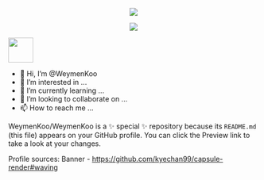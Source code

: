 <p align="center">
  <img src="https://capsule-render.vercel.app/api?type=waving&color=timeGradient&height=100&section=header&text=Hello%20Everyone%20🧯&fontSize=40&theme=blue-green&animation=twinkling"/>
</p>

<p align="center">
  <img src="https://capsule-render.vercel.app/api?height=50&text=Look%20Around%20👀&fontSize=30&animation=twinkling"/>
</p>

<a href="https://www.instagram.com/thepiyushmalhotra/">
  <img height="50" src="https://user-images.githubusercontent.com/46517096/166974368-9798f39f-1f46-499c-b14e-81f0a3f83a06.png"/>
</a>

- 👋 Hi, I’m @WeymenKoo
- 👀 I’m interested in ...
- 🌱 I’m currently learning ...
- 💞️ I’m looking to collaborate on ...
- 📫 How to reach me ...


WeymenKoo/WeymenKoo is a ✨ special ✨ repository because its `README.md` (this file) appears on your GitHub profile.
You can click the Preview link to take a look at your changes.

Profile sources:
Banner - https://github.com/kyechan99/capsule-render#waving
